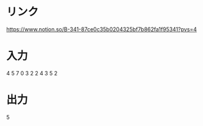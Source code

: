# リンク
https://www.notion.so/B-341-87ce0c35b0204325bf7b862fa1f95341?pvs=4

# 入力
4
5 7 0 3
2 2
4 3
5 2

# 出力
5
